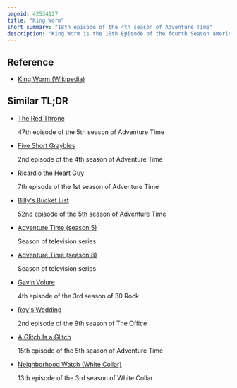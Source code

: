 ```yaml
---
pageid: 42534127
title: "King Worm"
short_summary: "18th episode of the 4th season of Adventure Time"
description: "King Worm is the 18th Episode of the fourth Season american animated Television Series Adventure Time. The Episode was written and storyboarded by Steve Wolfhard, Somvilay Xayaphone, and Bert Youn, from a Story by Patrick Mchale, Kent Osborne, and Pendleton Ward. It originally aired on Cartoon Network on August 13 2012 and guest Stars erik estrada as the titular King Worm."
---
```


## Reference

- [King Worm (Wikipedia)](https://en.wikipedia.org/?curid=42534127)

## Similar TL;DR

- [The Red Throne](/tldr/en/the-red-throne)

  47th episode of the 5th season of Adventure Time

- [Five Short Graybles](/tldr/en/five-short-graybles)

  2nd episode of the 4th season of Adventure Time

- [Ricardio the Heart Guy](/tldr/en/ricardio-the-heart-guy)

  7th episode of the 1st season of Adventure Time

- [Billy's Bucket List](/tldr/en/billys-bucket-list)

  52nd episode of the 5th season of Adventure Time

- [Adventure Time (season 5)](/tldr/en/adventure-time-season-5)

  Season of television series

- [Adventure Time (season 8)](/tldr/en/adventure-time-season-8)

  Season of television series

- [Gavin Volure](/tldr/en/gavin-volure)

  4th episode of the 3rd season of 30 Rock

- [Roy's Wedding](/tldr/en/roys-wedding)

  2nd episode of the 9th season of The Office

- [A Glitch Is a Glitch](/tldr/en/a-glitch-is-a-glitch)

  15th episode of the 5th season of Adventure Time

- [Neighborhood Watch (White Collar)](/tldr/en/neighborhood-watch-white-collar)

  13th episode of the 3rd season of White Collar
